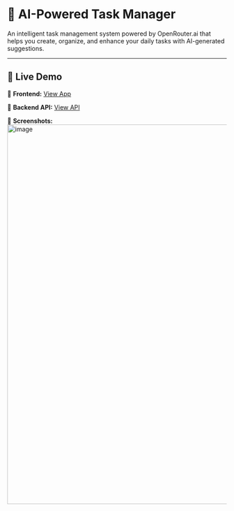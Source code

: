# 🧠 AI-Powered Task Manager

An intelligent task management system powered by OpenRouter.ai that helps you create, organize, and enhance your daily tasks with AI-generated suggestions.

---

## 🚀 Live Demo

🔗 **Frontend:** [View App](https://your-frontend-url.vercel.app)

🔗 **Backend API:** [View API](https://ai-powered-task-management-backend.vercel.app/)

📸 **Screenshots:**  
<img width="1916" height="870" alt="image" src="https://github.com/user-attachments/assets/00945035-77fb-4c48-b6f1-a373a644f37e" />

